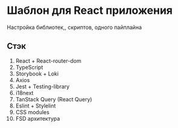 # Шаблон для React приложения
Настройка библиотек,, скриптов, одного пайплайна

## Стэк

1. React + React-router-dom
2. TypeScript
3. Storybook + Loki
4. Axios
5. Jest + Testing-library
6. i18next
7. TanStack Query (React Query)
8. Eslint + Stylelint
9. CSS modules
10. FSD архитектура
